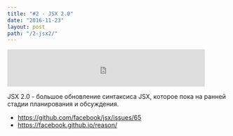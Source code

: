 ```yaml
---
title: "#2 - JSX 2.0"
date: "2016-11-23"
layout: post
path: "/2-jsx2/"
---
```


<iframe width="450" height="85" src="https://5minreact.podster.fm/2/embed/15?link=1&ap=0" frameborder="0" allowtransparency="true"></iframe>

JSX 2.0 - большое обновление синтаксиса JSX, которое пока на ранней стадии планирования и обсуждения.

- https://github.com/facebook/jsx/issues/65
- https://facebook.github.io/reason/



